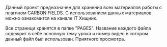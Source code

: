 Данный проект предназначен для хранения всех материалов работы с плагином CARBON FIELDS. С использованием данных материалов можно ознакомится на канале IT Хищник.

Все страници хранятся в папке "PAGES". Название каждого файла содежрит в себе основную тему урока и номер видео в котором данный файл был использован. 
Приятного просмотра.


